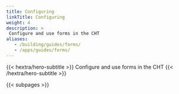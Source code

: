 ```yaml
---
title: Configuring
linkTitle: Configuring
weight: 4
description: >
 Configure and use forms in the CHT
aliases:
   - /building/guides/forms/
   - /apps/guides/forms/
---
```


{{< hextra/hero-subtitle >}}
  Configure and use forms in the CHT
{{< /hextra/hero-subtitle >}}

{{< subpages >}}